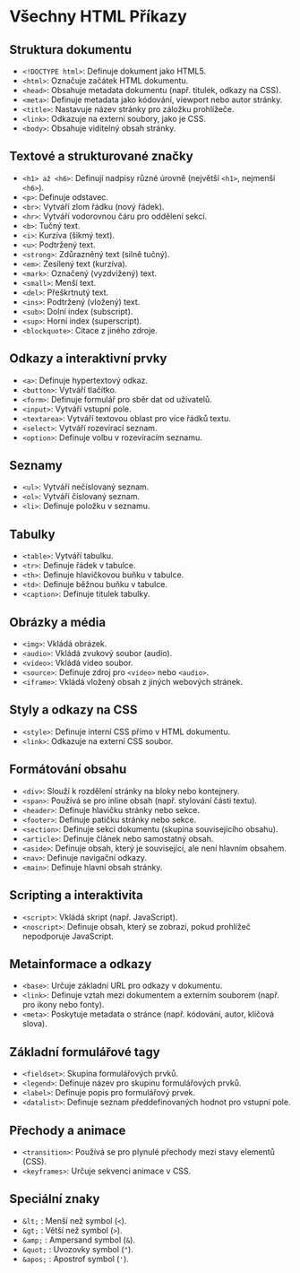 # Všechny HTML Příkazy

## Struktura dokumentu

- `<!DOCTYPE html>`: Definuje dokument jako HTML5.
- `<html>`: Označuje začátek HTML dokumentu.
- `<head>`: Obsahuje metadata dokumentu (např. titulek, odkazy na CSS).
- `<meta>`: Definuje metadata jako kódování, viewport nebo autor stránky.
- `<title>`: Nastavuje název stránky pro záložku prohlížeče.
- `<link>`: Odkazuje na externí soubory, jako je CSS.
- `<body>`: Obsahuje viditelný obsah stránky.

## Textové a strukturované značky

- `<h1> až <h6>`: Definují nadpisy různé úrovně (největší `<h1>`, nejmenší `<h6>`).
- `<p>`: Definuje odstavec.
- `<br>`: Vytváří zlom řádku (nový řádek).
- `<hr>`: Vytváří vodorovnou čáru pro oddělení sekcí.
- `<b>`: Tučný text.
- `<i>`: Kurzíva (šikmý text).
- `<u>`: Podtržený text.
- `<strong>`: Zdůrazněný text (silně tučný).
- `<em>`: Zesílený text (kurzíva).
- `<mark>`: Označený (vyzdvižený) text.
- `<small>`: Menší text.
- `<del>`: Přeškrtnutý text.
- `<ins>`: Podtržený (vložený) text.
- `<sub>`: Dolní index (subscript).
- `<sup>`: Horní index (superscript).
- `<blockquote>`: Citace z jiného zdroje.

## Odkazy a interaktivní prvky

- `<a>`: Definuje hypertextový odkaz.
- `<button>`: Vytváří tlačítko.
- `<form>`: Definuje formulář pro sběr dat od uživatelů.
- `<input>`: Vytváří vstupní pole.
- `<textarea>`: Vytváří textovou oblast pro více řádků textu.
- `<select>`: Vytváří rozevírací seznam.
- `<option>`: Definuje volbu v rozevíracím seznamu.

## Seznamy

- `<ul>`: Vytváří nečíslovaný seznam.
- `<ol>`: Vytváří číslovaný seznam.
- `<li>`: Definuje položku v seznamu.

## Tabulky

- `<table>`: Vytváří tabulku.
- `<tr>`: Definuje řádek v tabulce.
- `<th>`: Definuje hlavičkovou buňku v tabulce.
- `<td>`: Definuje běžnou buňku v tabulce.
- `<caption>`: Definuje titulek tabulky.

## Obrázky a média

- `<img>`: Vkládá obrázek.
- `<audio>`: Vkládá zvukový soubor (audio).
- `<video>`: Vkládá video soubor.
- `<source>`: Definuje zdroj pro `<video>` nebo `<audio>`.
- `<iframe>`: Vkládá vložený obsah z jiných webových stránek.

## Styly a odkazy na CSS

- `<style>`: Definuje interní CSS přímo v HTML dokumentu.
- `<link>`: Odkazuje na externí CSS soubor.

## Formátování obsahu

- `<div>`: Slouží k rozdělení stránky na bloky nebo kontejnery.
- `<span>`: Používá se pro inline obsah (např. stylování části textu).
- `<header>`: Definuje hlavičku stránky nebo sekce.
- `<footer>`: Definuje patičku stránky nebo sekce.
- `<section>`: Definuje sekci dokumentu (skupina souvisejícího obsahu).
- `<article>`: Definuje článek nebo samostatný obsah.
- `<aside>`: Definuje obsah, který je související, ale není hlavním obsahem.
- `<nav>`: Definuje navigační odkazy.
- `<main>`: Definuje hlavní obsah stránky.

## Scripting a interaktivita

- `<script>`: Vkládá skript (např. JavaScript).
- `<noscript>`: Definuje obsah, který se zobrazí, pokud prohlížeč nepodporuje JavaScript.

## Metainformace a odkazy

- `<base>`: Určuje základní URL pro odkazy v dokumentu.
- `<link>`: Definuje vztah mezi dokumentem a externím souborem (např. pro ikony nebo fonty).
- `<meta>`: Poskytuje metadata o stránce (např. kódování, autor, klíčová slova).

## Základní formulářové tagy

- `<fieldset>`: Skupina formulářových prvků.
- `<legend>`: Definuje název pro skupinu formulářových prvků.
- `<label>`: Definuje popis pro formulářový prvek.
- `<datalist>`: Definuje seznam předdefinovaných hodnot pro vstupní pole.

## Přechody a animace

- `<transition>`: Používá se pro plynulé přechody mezi stavy elementů (CSS).
- `<keyframes>`: Určuje sekvenci animace v CSS.

## Speciální znaky

- `&lt;` : Menší než symbol (`<`).
- `&gt;` : Větší než symbol (`>`).
- `&amp;` : Ampersand symbol (`&`).
- `&quot;` : Uvozovky symbol (`"`).
- `&apos;` : Apostrof symbol (`'`).

